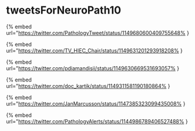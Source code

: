 # tweetsForNeuroPath10

{% embed url="https://twitter.com/PathologyTweet/status/1149680600409755648% }

{% embed url="https://twitter.com/TV_HIEC_Chair/status/1149631201293918208% }

{% embed url="https://twitter.com/pdiamandisii/status/1149630669531693057% }

{% embed url="https://twitter.com/doc_kartik/status/1149311581190180864% }

{% embed url="https://twitter.com/JanMarcusson/status/1147385323099435008% }

{% embed url="https://twitter.com/PathologyAlerts/status/1144986789406527488% }

